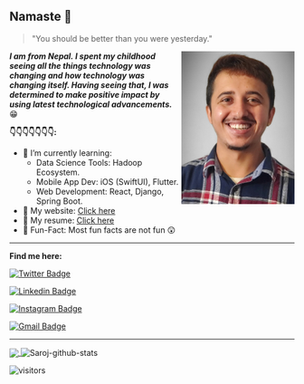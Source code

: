 

  

## Namaste 🙏
> "You should be better than you were yesterday."


<code><img height="270" width="200" align="right"  src="https://raw.githubusercontent.com/spsaroj/spsaroj/master/profile_picture.jpg"/></code>


***I am from Nepal.* *I spent my childhood seeing all the things technology was changing and how technology was changing itself. Having seeing that, I was determined to make positive impact by using latest technological advancements.*** :grin:
 

**👇👇👇👇👇👇👇:**

-   🤪  I’m currently learning:
	- Data Science Tools: Hadoop Ecosystem.
	- Mobile App Dev: iOS (SwiftUI), Flutter.
	- Web Development: React, Django, Spring Boot.
-   🤪  My website:  [Click here](https://spsaroj.github.io/view/index)
-   🤪 My resume: [Click here](https://spsaroj.github.io/files/CSISresume.pdf)
-   🤪  Fun-Fact: Most fun facts are not fun 😲
---

  

**Find me here:**


[![Twitter Badge](https://img.shields.io/badge/-Twitter-1da1f2?style=flat-square&logo=twitter&logoColor=white&link=https://instagram.com/mygoditssaroj/)](https://twitter.com/mygoditssaroj)

[![Linkedin Badge](https://img.shields.io/badge/-LinkedIn-blue?style=flat-square&logo=Linkedin&logoColor=white&link=https://www.linkedin.com/in/saroz-paudel-053/)](https://www.linkedin.com/in/saroz-paudel-053/)

[![Instagram Badge](https://img.shields.io/badge/-Instagram-fb3958?style=flat-square&logo=instagram&logoColor=white&link=https://instagram.com/__imsaroz/)](https://instagram.com/__imsaroz)

[![Gmail Badge](https://img.shields.io/badge/-Email-c14438?style=flat-square&logo=Gmail&logoColor=white&link=mailto:sp.saroj53@gmail.com)](mailto:sp.saroj53@gmail.com)

  

---

<a href="https://github.com/anuraghazra/github-readme-stats">
  <img align="center" src="https://github-readme-stats.vercel.app/api/top-langs/?username=spsaroj&theme=dark" />
</a>
<a>
  <img align="center" src="https://github-readme-stats.vercel.app/api?username=spsaroj&show_icons=true&theme=tokyonight&line_height=40" alt="Saroj-github-stats"/>
</a>

![visitors](https://visitor-badge.laobi.icu/badge?page_id=spsaroj.visitor-count-badge)
